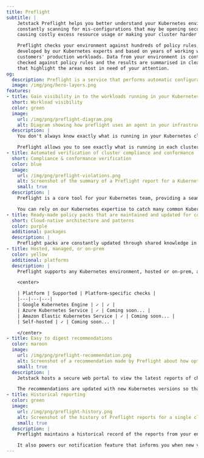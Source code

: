 ```yaml
---
title: Preflight
subtitle: |
    Jetstack Preflight helps you better understand your Kubernetes environments by
    constantly scanning for mis-configurations that may be opening security holes,
    causing costly excess resource usage or making your cluster harder to maintain.

    Preflight checks your environment against hundreds of policy rules, all
    developed by our Kubernetes experts and based on years of working with
    customers' production workloads. Data from your environment is continually
    checked against policy rules and the results are summarised in clear reports
    that highlight the areas most in need of your attention.
og:
  description: Preflight is a service that performs automatic configuration checks on your Kubernetes infrastructure.
  image: /img/png/hero-layers.png
features:
- title: Gain visibility in to the workloads running in your Kubernetes environments
  short: Workload visibility
  color: green
  image:
    url: /img/png/preflight-diagram.png
    alt: Diagram showing how preflight uses an agent in your infrastructure to report data to the Preflight SaaS for analysis and reporting
  description: |
    You don't always know exactly what is running in your Kubernetes clusters, either because developers may have deployed things that you don't know about, or because configuration changes have left applications running that everyone thinks have been removed.

    Preflight allows you to see exactly what is running in each cluster without requiring you to pre-approve every change or specific tools to deploy the clusters or their applications. Preflight will also highlight anything that is particularly high risk because of configuration problems, whether that is potential security holes or excess resource usage.
- title: Automated verification of cluster compliance and conformance
  short: Compliance & conformance verification
  color: blue
  image:
    url: /img/png/preflight-violations.png
    alt: Screenshot of the summary of a Preflight report for a Kubernetes cluster
    small: true
  description: |
    Preflight is a core tool for your Kubernetes team, providing a seamless compliance checker so that your business can move quickly on improving your Infrastructure, whilst having the confidence that it meets the highest standards of best practice.

    You can rely on our Kubernetes expertise to catch many common Kubernetes errors.
- title: Ready-made policy packs that are maintained and updated for common cloud native Architecture and patterns
  short: Cloud-native architecture and patterns
  color: purple
  additional: packages
  description: |
    Preflight packs are constantly updated through shared knowledge in Jetstack, meaning they are always covering the latest developments in upstream technologies and cloud infrastructure.
- title: Hosted, managed, or on-prem
  color: yellow
  additional: platforms
  description: |
    Preflight supports any Kubernetes environment, hosted or on-prem, and can be used when you have a heterogeneous environment. There are policy packs that check specific rules for each environment so that you be sure that you have the best configuration in each case.

    <center>

    | Platform | Supported | Platform-specific checks |
    |---|---|---|
    | Google Kubernetes Engine | ✓ | ✓ |
    | Azure Kubernetes Service | ✓ | Coming soon... |
    | Amazon Elastic Kubernetes Service | ✓ | Coming soon... |
    | Self-hosted | ✓ | Coming soon... |

    </center>
- title: Easy to digest recommendations
  color: maroon
  image:
    url: /img/png/preflight-recommendation.png
    alt: Screenshot of a recommendation made by Preflight about how options to rectify a configuration issue
    small: true
  description: |
    Jetstack hosts a secure web portal to view the latest reports of checks, ensuring that all members of your team are able to evaluate the current state of your Kubernetes infrastructure. The reports highlight the most important items for you to review and deal with before they become costly.

    The recommendations are updated with new Kubernetes versions so that you can be sure that you are always up to date with best-practices.
- title: Historical reporting
  color: green
  image:
    url: /img/png/preflight-history.png
    alt: Screenshot of the history of Preflight reports for a single cluster
    small: true
  description: |
    Preflight maintains a historical record of the reports from your environments. This allows you to confirm the earlier state of your cluster when needed.

    It also powers our notification feature that informs you when new violations occur within one your environments.
---
```

